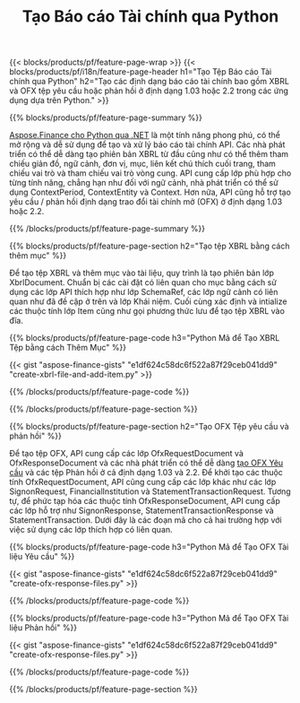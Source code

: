 ﻿---
title: Tạo Báo cáo Tài chính qua Python
url: /vi/python-net/create/
description:  Python mã để tạo Báo cáo Tài chính trong XBRL và OFX tệp yêu cầu hoặc phản hồi qua thư viện Python.
---
{{< blocks/products/pf/feature-page-wrap >}}
{{< blocks/products/pf/i18n/feature-page-header h1="Tạo Tệp Báo cáo Tài chính qua Python" h2="Tạo các định dạng báo cáo tài chính bao gồm XBRL và OFX tệp yêu cầu hoặc phản hồi ở định dạng 1.03 hoặc 2.2 trong các ứng dụng dựa trên Python." >}}

{{% blocks/products/pf/feature-page-summary %}}

[Aspose.Finance cho Python qua .NET](https://products.aspose.com/finance/python-net/) là một tính năng phong phú, có thể mở rộng và dễ sử dụng để tạo và xử lý báo cáo tài chính API. Các nhà phát triển có thể dễ dàng tạo phiên bản XBRL từ đầu cũng như có thể thêm tham chiếu giản đồ, ngữ cảnh, đơn vị, mục, liên kết chú thích cuối trang, tham chiếu vai trò và 
tham chiếu vai trò vòng cung. API cung cấp lớp phù hợp cho từng tính năng, chẳng hạn như đối với ngữ cảnh, nhà phát triển có thể sử dụng ContextPeriod, ContextEntity và Context. 
Hơn nữa, API cũng hỗ trợ tạo yêu cầu / phản hồi định dạng trao đổi tài chính mở (OFX) ở định dạng 1.03 hoặc 2.2.

{{% /blocks/products/pf/feature-page-summary %}}

{{% blocks/products/pf/feature-page-section h2="Tạo tệp XBRL bằng cách thêm mục" %}}

Để tạo tệp XBRL và thêm mục vào tài liệu, quy trình là tạo phiên bản lớp XbrlDocument. Chuẩn bị các cài đặt có liên quan cho mục bằng cách sử dụng các lớp API thích hợp như lớp SchemaRef, các lớp ngữ cảnh có liên quan như đã đề cập ở trên và lớp Khái niệm. Cuối cùng xác định và intialize các thuộc tính lớp Item cũng như gọi phương thức lưu để tạo tệp XBRL vào đĩa.

{{% blocks/products/pf/feature-page-code h3="Python Mã để Tạo XBRL Tệp bằng cách Thêm Mục" %}}

{{< gist "aspose-finance-gists" "e1df624c58dc6f522a87f29ceb041dd9" "create-xbrl-file-and-add-item.py" >}} 

{{% /blocks/products/pf/feature-page-code %}}

{{% /blocks/products/pf/feature-page-section %}}

{{% blocks/products/pf/feature-page-section h2="Tạo OFX Tệp yêu cầu và phản hồi" %}}


Để tạo tệp OFX, API cung cấp các lớp OfxRequestDocument và OfxResponseDocument và các nhà phát triển có thể dễ dàng [tạo OFX Yêu cầu](https://products.aspose.com/finance/python-net/create/ofx-request/) và các tệp Phản hồi ở cả định dạng 1.03 và 2.2. Để khởi tạo các thuộc tính OfxRequestDocument, API cũng cung cấp các lớp khác như các lớp SignonRequest, FinancialInstitution và StatementTransactionRequest. Tương tự, để phức tạp hóa các thuộc tính OfxResponseDocument, API cung cấp các lớp hỗ trợ như SignonResponse, StatementTransactionResponse và StatementTransaction. Dưới đây là các đoạn mã cho cả hai trường hợp với việc sử dụng các lớp thích hợp có liên quan.

{{% blocks/products/pf/feature-page-code h3="Python Mã để Tạo OFX Tài liệu Yêu cầu" %}}

{{< gist "aspose-finance-gists" "e1df624c58dc6f522a87f29ceb041dd9" "create-ofx-response-files.py" >}} 

{{% /blocks/products/pf/feature-page-code %}}

{{% blocks/products/pf/feature-page-code h3="Python Mã để Tạo OFX Tài liệu Phản hồi" %}}

{{< gist "aspose-finance-gists" "e1df624c58dc6f522a87f29ceb041dd9" "create-ofx-response-files.py" >}} 

{{% /blocks/products/pf/feature-page-code %}}

{{% /blocks/products/pf/feature-page-section %}}